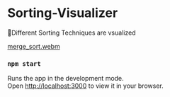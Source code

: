 # Sorting-Visualizer
🔖Different Sorting Techniques are vsualized

[merge_sort.webm](https://user-images.githubusercontent.com/76547947/176992686-256f2c3e-e9a2-4f5d-a942-7f9bac67b9e2.webm)

### `npm start`

Runs the app in the development mode.\
Open [http://localhost:3000](http://localhost:3000) to view it in your browser.


